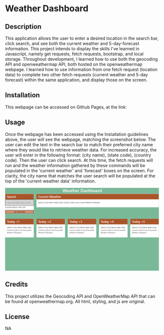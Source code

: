 # Weather Dashboard

## Description
This application allows the user to enter a desired location in the search bar, click search, and see both the current weather and 5-day-forecast information. This project intends to display the skills I've learned in Javascript, namely get requests, fetch requests, bootstrap, and local storage. Throughout development, I learned how to use both the geocoding API and openweathermap API, both hosted on the openweathermap webpage. I learned how to use information from one fetch request (location data) to complete two other fetch requests (current weather and 5-day forecast) within the same application, and display those on the screen.

## Installation

This webpage can be accessed on Github Pages, at the link:

## Usage

Once the webpage has been accessed using the Installation guidelines above, the user will see the webpage, matching the screenshot below. The user can edit the text in the search bar to match their preferred city name where they would like to retrieve weather data. For increased accuracy, the user will enter in the following format: (city name), (state code), (country code). Then the user can click search. At this time, the fetch requests will run and the weather information gathered by these commands will be populated in the 'current weather' and 'forecast' boxes on the screen. For clarity, the city name that matches the user search will be populated at the top of the 'current weather data' information.

![Weather Readme Screenshot](screenshot-before.png)

## Credits

This project utilizes the Geocoding API and OpenWeatherMap API that can be found at openweathermap.org.
All html, styling, and js are original.

## License

NA
